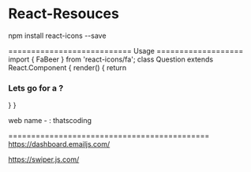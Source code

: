 # React-Resouces

npm install react-icons --save


=========================== Usage ===================
import { FaBeer } from 'react-icons/fa';
class Question extends React.Component {
  render() {
    return <h3> Lets go for a <FaBeer />? </h3>
  }
}

web name - : thatscoding

============================================
https://dashboard.emailjs.com/

https://swiper.js.com/

